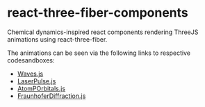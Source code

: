 # react-three-fiber-components
Chemical dynamics-inspired react components rendering ThreeJS animations using react-three-fiber.

The animations can be seen via the following links to respective codesandboxes:
* [Waves.js](https://codesandbox.io/s/sharp-lehmann-033xx?file=/src/App.js)
* [LaserPulse.js](https://codesandbox.io/s/zen-chatelet-elwth?file=/src/App.js)
* [AtomPOrbitals.js](https://codesandbox.io/s/currying-leftpad-puyqo?file=/src/App.js)
* [FraunhoferDiffraction.js](https://codesandbox.io/s/nice-roentgen-4vmds?file=/src/App.js:0-3020)
